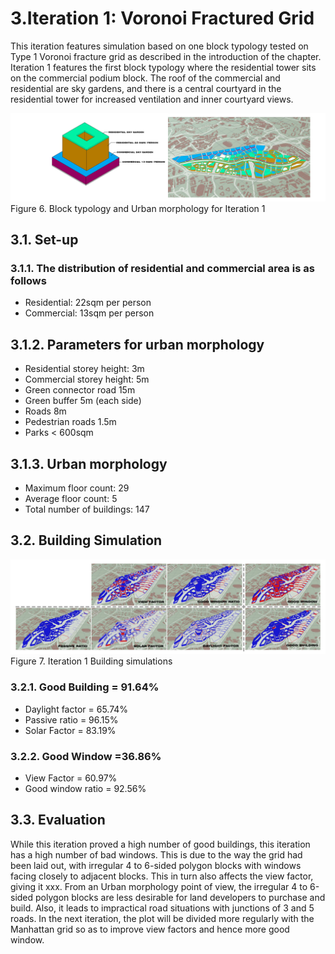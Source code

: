 # 3.Iteration 1: Voronoi Fractured Grid

This iteration features simulation based on one block typology tested on Type 1 Voronoi fracture grid as described in the introduction of the chapter. Iteration 1 features the first block typology where the residential tower sits on the commercial podium block. The roof of the commercial and residential are sky gardens, and there is a central courtyard in the residential tower for increased ventilation and inner courtyard views.

![Figure 6. Block typology and Urban morphology for Iteration 1](./imgs/iteration_1.png)
Figure 6. Block typology and Urban morphology for Iteration 1

## 3.1.	Set-up
### 3.1.1.	The distribution of residential and commercial area is as follows
* Residential: 22sqm per person
* Commercial: 13sqm per person 
## 3.1.2.	Parameters for urban morphology
* Residential storey height: 3m
* Commercial storey height: 5m
* Green connector road 15m 
* Green buffer 5m (each side)
* Roads 8m
* Pedestrian roads 1.5m
* Parks < 600sqm
## 3.1.3.	Urban morphology
* Maximum floor count: 29
* Average floor count: 5
* Total number of buildings: 147

## 3.2.	Building Simulation

![Figure 7. Iteration 1 Building simulations](./imgs/eval_1.png)
Figure 7. Iteration 1 Building simulations

### 3.2.1.	Good Building = 91.64%
* Daylight factor = 65.74%
* Passive ratio = 96.15%
* Solar Factor = 83.19% 

### 3.2.2.	Good Window =36.86%
* View Factor = 60.97%
* Good window ratio = 92.56%

## 3.3.	Evaluation

While this iteration proved a high number of good buildings, this iteration has a high number of bad windows. This is due to the way the grid had been laid out, with irregular 4 to 6-sided polygon blocks with windows facing closely to adjacent blocks. This in turn also affects the view factor, giving it xxx.
From an Urban morphology point of view, the irregular 4 to 6-sided polygon blocks are less desirable for land developers to purchase and build. Also, it leads to impractical road situations with junctions of 3 and 5 roads.
In the next iteration, the plot will be divided more regularly with the Manhattan grid so as to improve view factors and hence more good window.

